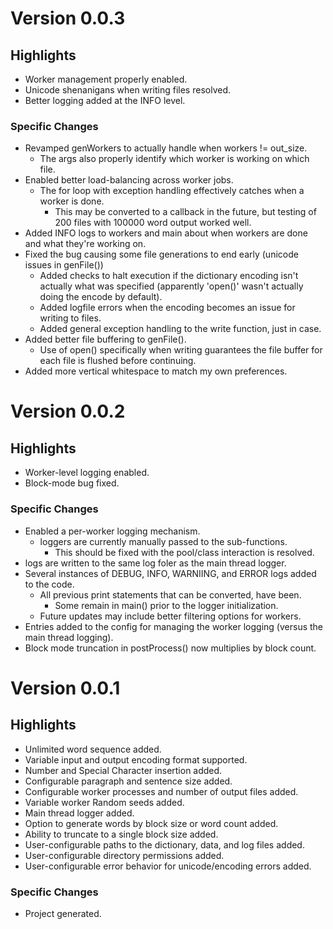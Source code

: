 # Version 0.0.3

## Highlights
- Worker management properly enabled.
- Unicode shenanigans when writing files resolved.
- Better logging added at the INFO level.

### Specific Changes
- Revamped genWorkers to actually handle when workers != out_size.
  - The args also properly identify which worker is working on which file.
- Enabled better load-balancing across worker jobs.
  - The for loop with exception handling effectively catches when a worker is done.
    - This may be converted to a callback in the future, but testing of 200 files with 100000 word output worked well.
- Added INFO logs to workers and main about when workers are done and what they're working on.
- Fixed the bug causing some file generations to end early (unicode issues in genFile())
  - Added checks to halt execution if the dictionary encoding isn't actually what was specified (apparently 'open()' wasn't actually doing the encode by default).
  - Added logfile errors when the encoding becomes an issue for writing to files.
  - Added general exception handling to the write function, just in case.
- Added better file buffering to genFile().
  - Use of open() specifically when writing guarantees the file buffer for each file is flushed before continuing.
- Added more vertical whitespace to match my own preferences.

# Version 0.0.2

## Highlights
- Worker-level logging enabled.
- Block-mode bug fixed.

### Specific Changes
- Enabled a per-worker logging mechanism.
  - loggers are currently manually passed to the sub-functions.
    - This should be fixed with the pool/class interaction is resolved.
- logs are written to the same log foler as the main thread logger.
- Several instances of DEBUG, INFO, WARNIING, and ERROR logs added to the code.
  - All previous print statements that can be converted, have been.
    - Some remain in main() prior to the logger initialization.
  - Future updates may include better filtering options for workers.
- Entries added to the config for managing the worker logging (versus the main thread logging).
- Block mode truncation in postProcess() now multiplies by block count.

# Version 0.0.1

## Highlights
- Unlimited word sequence added.
- Variable input and output encoding format supported.
- Number and Special Character insertion added.
- Configurable paragraph and sentence size added.
- Configurable worker processes and number of output files added.
- Variable worker Random seeds added.
- Main thread logger added.
- Option to generate words by block size or word count added.
- Ability to truncate to a single block size added.
- User-configurable paths to the dictionary, data, and log files added.
- User-configurable directory permissions added.
- User-configurable error behavior for unicode/encoding errors added.

### Specific Changes
- Project generated.

